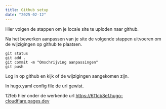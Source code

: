 ```yaml
---
title: Github setup 
date: "2025-02-12"
---
```




Hier volgen de stappen om je locale site te uploden naar github.



Na het bewerken aanpassen van je site de volgende stappen uitvoeren
om de wijzigingen op github te plaatsen.


    git status
    git add .  
    git commit -m "Omschrijving aanpassingen"
    git push


Log in op github en kijk of de wijzigingen aangekomen zijn.

In hugo.yaml config file de url gewist.


12feb hier onder de werkende url
https://611cb8ef.hugo-cloudflare.pages.dev